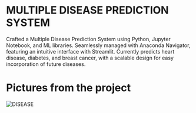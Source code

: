 # MULTIPLE DISEASE PREDICTION SYSTEM 
Crafted a Multiple Disease Prediction System using Python, Jupyter Notebook, and ML libraries. Seamlessly managed with Anaconda Navigator, featuring an intuitive interface with Streamlit. Currently predicts heart disease, diabetes, and breast cancer, with a scalable design for easy incorporation of future diseases.
# Pictures from  the project
![DISEASE](https://github.com/ashreee/MULTIPLE-DISEASE-PREDICTION/assets/144210861/07580bd5-d061-4fb9-9eb6-5d17d237ebf6)
